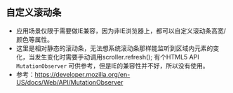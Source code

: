 ## 自定义滚动条

+ 应用场景仅限于需要做IE兼容，因为非IE浏览器上，都可以自定义滚动条高宽/颜色等属性。
+ 这里是相对静态的滚动条，无法想系统滚动条那样能监听到区域内元素的变化，当发生变化时需要手动调用scroller.refresh(); 有个HTML5 API `MutationObserver` 可供参考，但是IE的兼容性并不好，所以没有使用。
+ 参考：https://developer.mozilla.org/en-US/docs/Web/API/MutationObserver
